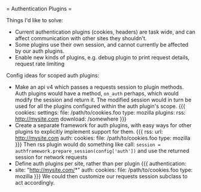 = Authentication Plugins =

Things I'd like to solve:
- Current authentication plugins (cookies, headers) are task wide, and can affect communication with other sites they shouldn't.
- Some plugins use their own session, and cannot currently be affected by our auth plugins.
- Enable new kinds of plugins, e.g. debug plugin to print request details, request rate limiting

Config ideas for scoped auth plugins:

- Make an api v4 which passes a requests session to plugin methods. Auth plugins would have a method, `on_auth` perhaps, which would modify the session and return it. The modified session would in turn be used for all the plugins configured within the auth plugin's scope.
{{{
cookies:
  settings:
    file: /path/to/cookies.foo
    type: mozilla
  plugins:
    rss: http://mysite.com
    download: /somewhere
}}}
- Create a separate framework for auth plugins, with easy ways for other plugins to explicitly implement support for them.
{{{
rss:
  url: http://mysite.com
  auth:
    cookies:
      file: /path/to/cookies.foo
      type: mozilla
}}}
Then rss plugin would do something like call: `session = authframework.prepare_session(config['auth'])` and use the returned session for network requests
- Define auth plugins per site, rather than per plugin
{{{
authentication:
- site: "http://mysite.com/*"
  auth:
    cookies:
      file: /path/to/cookies.foo
      type: mozilla
}}}
We could then customize our requests session subclass to act accordingly.